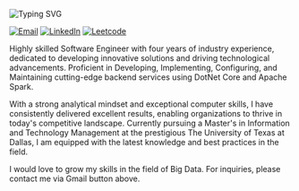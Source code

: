 ![Typing SVG](https://readme-typing-svg.herokuapp.com?font=roboto&color=%23FF7070D&size=18&vCenter=true&height=16&lines=Hi+I'm+Arjun!;I'm+a+software+engineer+with+3+YOE.)


[![Email][1]](mailto:arjun.krishnakumar@utdallas.edu)
[![LinkedIn][2]](https://www.linkedin.com/in/arjun-krishnakumar/)
[![Leetcode][3]](https://leetcode.com/ArjKris/)


Highly skilled Software Engineer with four years of industry experience, dedicated to developing innovative solutions and driving technological advancements. Proficient in Developing, Implementing, Configuring, and Maintaining cutting-edge backend services using DotNet Core and Apache Spark.

With a strong analytical mindset and exceptional computer skills, I have consistently delivered excellent results, enabling organizations to thrive in today's competitive landscape. Currently pursuing a Master's in Information and Technology Management at the prestigious The University of Texas at Dallas, I am equipped with the latest knowledge and best practices in the field.

I would love to grow my skills in the field of Big Data. 
For inquiries, please contact me via Gmail button above.

<!--

<img align="left" src="https://github-readme-stats-git-masterrstaa-rickstaa.vercel.app/api?username=hanedachi&count_private=true&line_height=21&show_icons=true&hide_border=true&theme=dracula"/>
<img align="left" src="https://github-readme-stats-git-masterrstaa-rickstaa.vercel.app/api/top-langs/?username=hanedachi&layout=compact&card_width=250&hide_border=true&theme=dracula"/>

-->

[1]: https://img.shields.io/badge/Microsoft_Outlook-0078D4?style=for-the-badge&logo=microsoft-outlook&logoColor=white
[2]: https://img.shields.io/badge/LinkedIn-0077B5?style=for-the-badge&logo=linkedin&logoColor=white
[3]: https://img.shields.io/badge/-LeetCode-FFA116?style=for-the-badge&logo=LeetCode&logoColor=black
